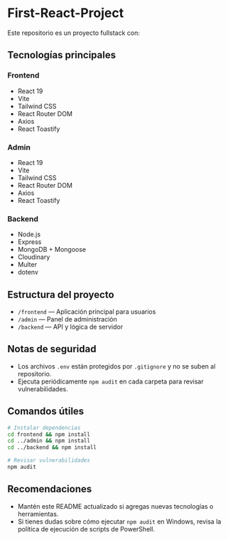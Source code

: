 # First-React-Project

Este repositorio es un proyecto fullstack con:

## Tecnologías principales

### Frontend
- React 19
- Vite
- Tailwind CSS
- React Router DOM
- Axios
- React Toastify

### Admin
- React 19
- Vite
- Tailwind CSS
- React Router DOM
- Axios
- React Toastify

### Backend
- Node.js
- Express
- MongoDB + Mongoose
- Cloudinary
- Multer
- dotenv

## Estructura del proyecto

- `/frontend` — Aplicación principal para usuarios
- `/admin` — Panel de administración
- `/backend` — API y lógica de servidor

## Notas de seguridad

- Los archivos `.env` están protegidos por `.gitignore` y no se suben al repositorio.
- Ejecuta periódicamente `npm audit` en cada carpeta para revisar vulnerabilidades.

## Comandos útiles

```sh
# Instalar dependencias
cd frontend && npm install
cd ../admin && npm install
cd ../backend && npm install

# Revisar vulnerabilidades
npm audit
```

## Recomendaciones
- Mantén este README actualizado si agregas nuevas tecnologías o herramientas.
- Si tienes dudas sobre cómo ejecutar `npm audit` en Windows, revisa la política de ejecución de scripts de PowerShell.